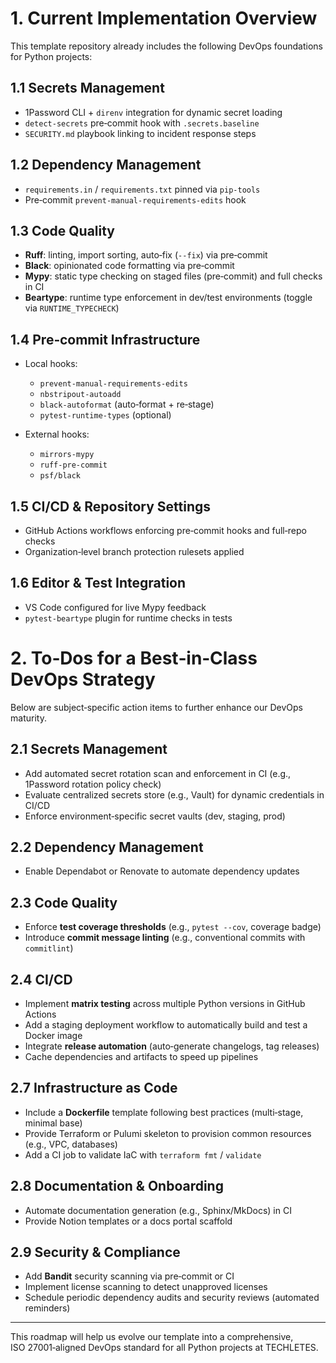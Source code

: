 # 1. Current Implementation Overview

This template repository already includes the following DevOps foundations for Python projects:

## 1.1 Secrets Management

* 1Password CLI + `direnv` integration for dynamic secret loading
* `detect-secrets` pre‑commit hook with `.secrets.baseline`
* `SECURITY.md` playbook linking to incident response steps

## 1.2 Dependency Management

* `requirements.in` / `requirements.txt` pinned via `pip‑tools`
* Pre‑commit `prevent-manual-requirements-edits` hook

## 1.3 Code Quality

* **Ruff**: linting, import sorting, auto‑fix (`--fix`) via pre‑commit
* **Black**: opinionated code formatting via pre‑commit
* **Mypy**: static type checking on staged files (pre‑commit) and full checks in CI
* **Beartype**: runtime type enforcement in dev/test environments (toggle via `RUNTIME_TYPECHECK`)

## 1.4 Pre‑commit Infrastructure

* Local hooks:

  * `prevent-manual-requirements-edits`
  * `nbstripout-autoadd`
  * `black-autoformat` (auto‑format + re‑stage)
  * `pytest-runtime-types` (optional)
* External hooks:

  * `mirrors-mypy`
  * `ruff-pre-commit`
  * `psf/black`

## 1.5 CI/CD & Repository Settings

* GitHub Actions workflows enforcing pre‑commit hooks and full‑repo checks
* Organization‑level branch protection rulesets applied

## 1.6 Editor & Test Integration

* VS Code configured for live Mypy feedback
* `pytest-beartype` plugin for runtime checks in tests

# 2. To‑Dos for a Best‑in‑Class DevOps Strategy

Below are subject‑specific action items to further enhance our DevOps maturity.

## 2.1 Secrets Management

* Add automated secret rotation scan and enforcement in CI (e.g., 1Password rotation policy check)
* Evaluate centralized secrets store (e.g., Vault) for dynamic credentials in CI/CD
* Enforce environment‑specific secret vaults (dev, staging, prod)

## 2.2 Dependency Management

* Enable Dependabot or Renovate to automate dependency updates

## 2.3 Code Quality

* Enforce **test coverage thresholds** (e.g., `pytest --cov`, coverage badge)
* Introduce **commit message linting** (e.g., conventional commits with `commitlint`)

## 2.4 CI/CD

* Implement **matrix testing** across multiple Python versions in GitHub Actions
* Add a staging deployment workflow to automatically build and test a Docker image
* Integrate **release automation** (auto‑generate changelogs, tag releases)
* Cache dependencies and artifacts to speed up pipelines

## 2.7 Infrastructure as Code

* Include a **Dockerfile** template following best practices (multi‑stage, minimal base)
* Provide Terraform or Pulumi skeleton to provision common resources (e.g., VPC, databases)
* Add a CI job to validate IaC with `terraform fmt` / `validate`

## 2.8 Documentation & Onboarding

* Automate documentation generation (e.g., Sphinx/MkDocs) in CI
* Provide Notion templates or a docs portal scaffold

## 2.9 Security & Compliance

* Add **Bandit** security scanning via pre‑commit or CI
* Implement license scanning to detect unapproved licenses
* Schedule periodic dependency audits and security reviews (automated reminders)

---

This roadmap will help us evolve our template into a comprehensive, ISO 27001‑aligned DevOps standard for all Python projects at TECHLETES.
